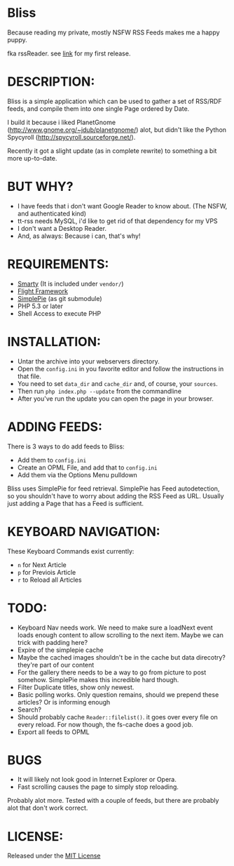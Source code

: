 # Bliss

Because reading my private, mostly NSFW RSS Feeds makes me a happy puppy.

fka rssReader. see [link](http://claus.beerta.de/blog/09ce5c79e6426fcb5cbacf2b714c4edf) for my first release.

# DESCRIPTION:

Bliss is a simple application which can be used to gather a set of RSS/RDF feeds, 
and compile them into one single Page ordered by Date.

I build it because i liked PlanetGnome (http://www.gnome.org/~jdub/planetgnome/) alot, but
didn't like the Python Spycyroll (http://spycyroll.sourceforge.net/).

Recently it got a slight update (as in complete rewrite) to something a bit more up-to-date.

# BUT WHY?

* I have feeds that i don't want Google Reader to know about. (The NSFW, and authenticated kind)
* tt-rss needs MySQL, i'd like to get rid of that dependency for my VPS
* I don't want a Desktop Reader.
* And, as always: Because i can, that's why!

# REQUIREMENTS:

* [Smarty](http://www.smarty.net/) (It is included under `vendor/`)
* [Flight Framework](https://github.com/mikecao/flight)
* [SimplePie](https://github.com/simplepie) (as git submodule)
* PHP 5.3 or later
* Shell Access to execute PHP
	
# INSTALLATION:
	
* Untar the archive into your webservers directory. 
* Open the `config.ini` in you favorite editor and follow the instructions in that file.
* You need to set `data_dir` and `cache_dir` and, of course, your `sources`.
* Then run `php index.php --update` from the commandline
* After you've run the update you can open the page in your browser.

# ADDING FEEDS:

There is 3 ways to do add feeds to Bliss:

* Add them to `config.ini`
* Create an OPML File, and add that to `config.ini`
* Add them via the Options Menu pulldown

Bliss uses SimplePie for feed retrieval. SimplePie has Feed autodetection, so you shouldn't have to 
worry about adding the RSS Feed as URL. Usually just adding a Page that has a Feed is sufficient.

# KEYBOARD NAVIGATION:

These Keyboard Commands exist currently:

* `n` for Next Article
* `p` for Previois Article
* `r` to Reload all Articles
	
# TODO:

* Keyboard Nav needs work. We need to make sure a loadNext event loads enough content to allow scrolling to the next item. Maybe we can trick with padding here?
* Expire of the simplepie cache
* Maybe the cached images shouldn't be in the cache but data direcotry? they're part of our content
* For the gallery there needs to be a way to go from picture to post somehow. SimplePie makes this incredible hard though.
* Filter Duplicate titles, show only newest.
* Basic polling works. Only question remains, should we prepend these articles? Or is informing enough
* Search?
* Should probably cache `Reader::filelist()`. it goes over every file on every reload. For now though, the fs-cache does a good job.
* Export all feeds to OPML

# BUGS

* It will likely not look good in Internet Explorer or Opera.
* Fast scrolling causes the page to simply stop reloading.

Probably alot more. Tested with a couple of feeds, but there are probably alot that don't work correct.

# LICENSE:

Released under the [MIT License](http://www.opensource.org/licenses/mit-license.php)

